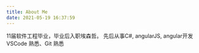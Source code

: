 ```yaml
---
title: About Me
date: 2021-05-19 16:37:59
---
```

11届软件工程毕业，毕业后入职埃森哲。
先后从事C#, angularJS, angular开发
VSCode 熟悉、Git 熟悉